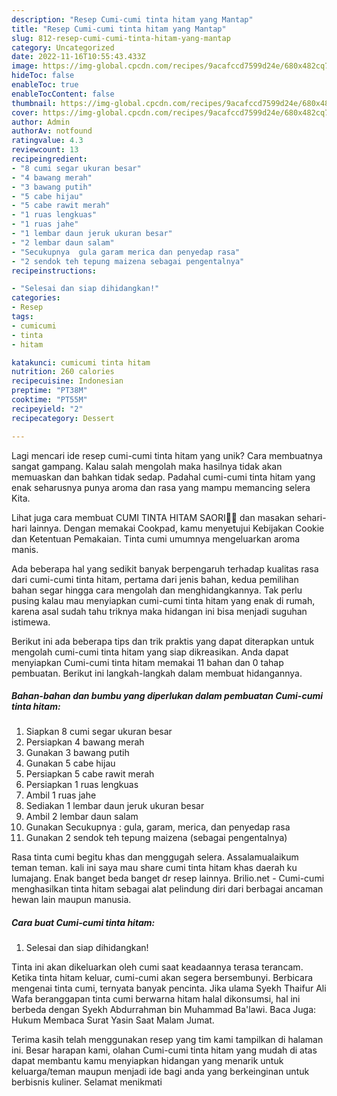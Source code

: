 ```yaml
---
description: "Resep Cumi-cumi tinta hitam yang Mantap"
title: "Resep Cumi-cumi tinta hitam yang Mantap"
slug: 812-resep-cumi-cumi-tinta-hitam-yang-mantap
category: Uncategorized
date: 2022-11-16T10:55:43.433Z
image: https://img-global.cpcdn.com/recipes/9acafccd7599d24e/680x482cq70/cumi-cumi-tinta-hitam-foto-resep-utama.jpg
hideToc: false
enableToc: true
enableTocContent: false
thumbnail: https://img-global.cpcdn.com/recipes/9acafccd7599d24e/680x482cq70/cumi-cumi-tinta-hitam-foto-resep-utama.jpg
cover: https://img-global.cpcdn.com/recipes/9acafccd7599d24e/680x482cq70/cumi-cumi-tinta-hitam-foto-resep-utama.jpg
author: Admin
authorAv: notfound
ratingvalue: 4.3
reviewcount: 13
recipeingredient:
- "8 cumi segar ukuran besar"
- "4 bawang merah"
- "3 bawang putih"
- "5 cabe hijau"
- "5 cabe rawit merah"
- "1 ruas lengkuas"
- "1 ruas jahe"
- "1 lembar daun jeruk ukuran besar"
- "2 lembar daun salam"
- "Secukupnya  gula garam merica dan penyedap rasa"
- "2 sendok teh tepung maizena sebagai pengentalnya"
recipeinstructions:

- "Selesai dan siap dihidangkan!"
categories:
- Resep
tags:
- cumicumi
- tinta
- hitam

katakunci: cumicumi tinta hitam 
nutrition: 260 calories
recipecuisine: Indonesian
preptime: "PT38M"
cooktime: "PT55M"
recipeyield: "2"
recipecategory: Dessert

---
```





Lagi mencari ide resep cumi-cumi tinta hitam yang unik? Cara membuatnya sangat gampang. Kalau salah mengolah maka hasilnya tidak akan memuaskan dan bahkan tidak sedap. Padahal cumi-cumi tinta hitam yang enak seharusnya punya aroma dan rasa yang mampu memancing selera Kita.





Lihat juga cara membuat CUMI TINTA HITAM SAORI🐙🐙 dan masakan sehari-hari lainnya. Dengan memakai Cookpad, kamu menyetujui Kebijakan Cookie dan Ketentuan Pemakaian. Tinta cumi umumnya mengeluarkan aroma manis.

Ada beberapa hal yang sedikit banyak berpengaruh terhadap kualitas rasa dari cumi-cumi tinta hitam, pertama dari jenis bahan, kedua pemilihan bahan segar hingga cara mengolah dan menghidangkannya. Tak perlu pusing kalau mau menyiapkan cumi-cumi tinta hitam yang enak di rumah, karena asal sudah tahu triknya maka hidangan ini bisa menjadi suguhan istimewa.






Berikut ini ada beberapa tips dan trik praktis yang dapat diterapkan untuk mengolah cumi-cumi tinta hitam yang siap dikreasikan. Anda dapat menyiapkan Cumi-cumi tinta hitam memakai 11 bahan dan 0 tahap pembuatan. Berikut ini langkah-langkah dalam membuat hidangannya.

<!--inarticleads1-->

##### Bahan-bahan dan bumbu yang diperlukan dalam pembuatan Cumi-cumi tinta hitam:

1. Siapkan 8 cumi segar ukuran besar
1. Persiapkan 4 bawang merah
1. Gunakan 3 bawang putih
1. Gunakan 5 cabe hijau
1. Persiapkan 5 cabe rawit merah
1. Persiapkan 1 ruas lengkuas
1. Ambil 1 ruas jahe
1. Sediakan 1 lembar daun jeruk ukuran besar
1. Ambil 2 lembar daun salam
1. Gunakan Secukupnya : gula, garam, merica, dan penyedap rasa
1. Gunakan 2 sendok teh tepung maizena (sebagai pengentalnya)


Rasa tinta cumi begitu khas dan menggugah selera. Assalamualaikum teman teman. kali ini saya mau share cumi tinta hitam khas daerah ku lumajang. Enak banget beda banget dr resep lainnya. Brilio.net - Cumi-cumi menghasilkan tinta hitam sebagai alat pelindung diri dari berbagai ancaman hewan lain maupun manusia. 

<!--inarticleads2-->

##### Cara buat Cumi-cumi tinta hitam:


1. Selesai dan siap dihidangkan!

Tinta ini akan dikeluarkan oleh cumi saat keadaannya terasa terancam. Ketika tinta hitam keluar, cumi-cumi akan segera bersembunyi. Berbicara mengenai tinta cumi, ternyata banyak pencinta. Jika ulama Syekh Thaifur Ali Wafa beranggapan tinta cumi berwarna hitam halal dikonsumsi, hal ini berbeda dengan Syekh Abdurrahman bin Muhammad Ba&#39;lawi. Baca Juga: Hukum Membaca Surat Yasin Saat Malam Jumat. 

Terima kasih telah menggunakan resep yang tim kami tampilkan di halaman ini. Besar harapan kami, olahan Cumi-cumi tinta hitam yang mudah di atas dapat membantu kamu menyiapkan hidangan yang menarik untuk keluarga/teman maupun menjadi ide bagi anda yang berkeinginan untuk berbisnis kuliner. Selamat menikmati
